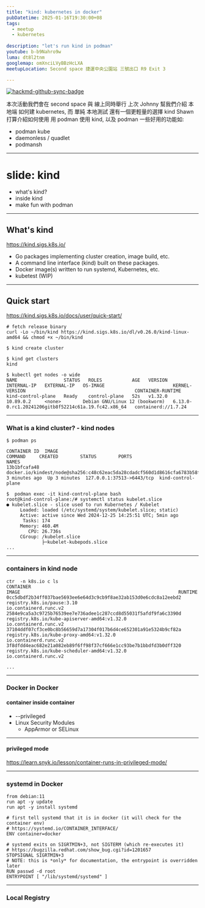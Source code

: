 ```yaml
---
title: "kind: kubernetes in docker"
pubDatetime: 2025-01-16T19:30:00+08
tags:
  - meetup
  - kubernetes
  
description: "let's run kind in podman"
youtube: b-b9Nahro9w
luma: dt8l2tnm
googlemap: omXnciLVyBBzHcLXA
meetupLocation: Second space 捷運中央公園站 三號出口 R9 Exit 3 

---
```


[![hackmd-github-sync-badge](https://hackmd.io/o6XKOGGyREyfbxsSDNveJg/badge)](https://hackmd.io/o6XKOGGyREyfbxsSDNveJg)



本次活動我們會在 second space 與 線上同時舉行
上次 Johnny 幫我們介紹 本地端 如何建 kubernetes,
而 單純 本地測試 還有一個更輕量的選擇 kind
Shawn 打算介紹如何使用 用 podman 使用 kind, 以及 podman 一些好用的功能如:

- podman kube
- daemonless / quadlet
- podmansh


---

# slide: kind

* what's kind?
* inside kind
* make fun with podman

---

## What's kind

https://kind.sigs.k8s.io/

- Go packages implementing cluster creation, image build, etc.
- A command line interface (kind) built on these packages.
- Docker image(s) written to run systemd, Kubernetes, etc.
- kubetest (WIP)

----

## Quick start

https://kind.sigs.k8s.io/docs/user/quick-start/

```
# fetch release binary
curl -Lo ~/bin/kind https://kind.sigs.k8s.io/dl/v0.26.0/kind-linux-amd64 && chmod +x ~/bin/kind
```

```
$ kind create cluster
```

```
$ kind get clusters
kind
```

```
$ kubectl get nodes -o wide
NAME                 STATUS   ROLES           AGE   VERSION   INTERNAL-IP   EXTERNAL-IP   OS-IMAGE                         KERNEL-VERSION                                        CONTAINER-RUNTIME
kind-control-plane   Ready    control-plane   52s   v1.32.0   10.89.0.2     <none>        Debian GNU/Linux 12 (bookworm)   6.13.0-0.rc1.20241206gitb8f52214c61a.19.fc42.x86_64   containerd://1.7.24
```

----

### What is a kind cluster? - kind nodes

```
$ podman ps

CONTAINER ID  IMAGE                                                                                           COMMAND     CREATED        STATUS        PORTS                      NAMES
13b1bfcafa48  docker.io/kindest/node@sha256:c48c62eac5da28cdadcf560d1d8616cfa6783b58f0d94cf63ad1bf49600cb027              3 minutes ago  Up 3 minutes  127.0.0.1:37513->6443/tcp  kind-control-plane
```

```
$  podman exec -it kind-control-plane bash
root@kind-control-plane:/# systemctl status kubelet.slice
● kubelet.slice - slice used to run Kubernetes / Kubelet
     Loaded: loaded (/etc/systemd/system/kubelet.slice; static)
     Active: active since Wed 2024-12-25 14:25:51 UTC; 5min ago
      Tasks: 174
     Memory: 460.4M
        CPU: 26.736s
     CGroup: /kubelet.slice
             ├─kubelet-kubepods.slice
...
```

----

### containers in kind node

```
ctr  -n k8s.io c ls
CONTAINER                                                           IMAGE                                                          RUNTIME
0cc5dbdf2b34ff037bae5693ee6e64d3c9cb9f8ae32ab153d0e6cdc8a12eebd2    registry.k8s.io/pause:3.10                                     io.containerd.runc.v2
2584e9ca5a3c9725b76539ee7e736adee1c287ccd8d55031f5afdf9fa6c3390d    registry.k8s.io/kube-apiserver-amd64:v1.32.0                   io.containerd.runc.v2
37104ddf07cf3ce0bc8b56659d7a17304f017b6d4ce652301a91e5324b9cf82a    registry.k8s.io/kube-proxy-amd64:v1.32.0                       io.containerd.runc.v2
3f8dfdd4eac682e21a082eb89f6ff98f37cf666e1cc93be7b1bbdfd3b0dff320    registry.k8s.io/kube-scheduler-amd64:v1.32.0                   io.containerd.runc.v2

...
```

----

### Docker in Docker
#### container inside container

- \-\-privileged
- Linux Security Modules
    - AppArmor or SELinux

----

#### privileged mode
https://learn.snyk.io/lesson/container-runs-in-privileged-mode/




---

### systemd in Docker

```
from debian:11
run apt -y update
run apt -y install systemd

# first tell systemd that it is in docker (it will check for the container env)
# https://systemd.io/CONTAINER_INTERFACE/
ENV container=docker

# systemd exits on SIGRTMIN+3, not SIGTERM (which re-executes it)
# https://bugzilla.redhat.com/show_bug.cgi?id=1201657
STOPSIGNAL SIGRTMIN+3
# NOTE: this is *only* for documentation, the entrypoint is overridden later
RUN passwd -d root
ENTRYPOINT [ "/lib/systemd/systemd" ]
```

---

### Local Registry